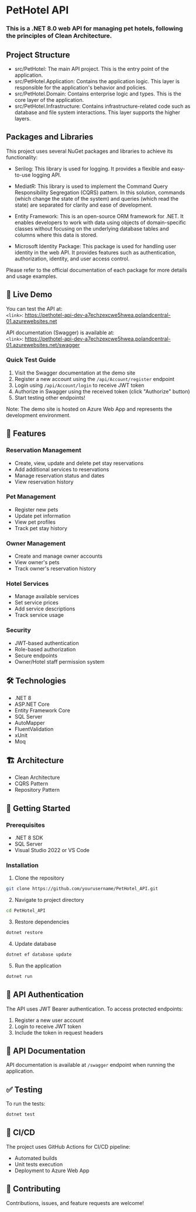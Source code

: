 # PetHotel API
### This is a .NET 8.0 web API for managing pet hotels, following the principles of Clean Architecture.

## Project Structure
- src/PetHotel: The main API project. This is the entry point of the application.
- src/PetHotel.Application: Contains the application logic. This layer is responsible for the application's behavior and policies.
- src/PetHotel.Domain: Contains enterprise logic and types. This is the core layer of the application.
- src/PetHotel.Infrastructure: Contains infrastructure-related code such as database and file system interactions. This layer supports the higher layers.

## Packages and Libraries
This project uses several NuGet packages and libraries to achieve its functionality:

- Serilog: This library is used for logging. It provides a flexible and easy-to-use logging API.

- MediatR: This library is used to implement the Command Query Responsibility Segregation (CQRS) pattern. In this solution, commands (which change the state of the system) and queries (which read the state) are separated for clarity and ease of development.

- Entity Framework: This is an open-source ORM framework for .NET. It enables developers to work with data using objects of domain-specific classes without focusing on the underlying database tables and columns where this data is stored.

- Microsoft Identity Package: This package is used for handling user identity in the web API. It provides features such as authentication, authorization, identity, and user access control.

Please refer to the official documentation of each package for more details and usage examples.

## 🌟 Live Demo
You can test the API at:
</br>
`<link>`: https://pethotel-api-dev-a7echzexcwe5hwea.polandcentral-01.azurewebsites.net

API documentation (Swagger) is available at:
</br>
`<link>`: https://pethotel-api-dev-a7echzexcwe5hwea.polandcentral-01.azurewebsites.net/swagger

### Quick Test Guide
1. Visit the Swagger documentation at the demo site
2. Register a new account using the `/api/Account/register` endpoint
3. Login using `/api/Account/login` to receive JWT token
4. Authorize in Swagger using the received token (click "Authorize" button)
5. Start testing other endpoints!

Note: The demo site is hosted on Azure Web App and represents the development environment.


## 🌟 Features

### Reservation Management
- Create, view, update and delete pet stay reservations
- Add additional services to reservations
- Manage reservation status and dates
- View reservation history

### Pet Management
- Register new pets
- Update pet information
- View pet profiles
- Track pet stay history

### Owner Management
- Create and manage owner accounts
- View owner's pets
- Track owner's reservation history

### Hotel Services
- Manage available services
- Set service prices
- Add service descriptions
- Track service usage

### Security
- JWT-based authentication
- Role-based authorization
- Secure endpoints
- Owner/Hotel staff permission system

## 🛠️ Technologies

- .NET 8
- ASP.NET Core
- Entity Framework Core
- SQL Server
- AutoMapper
- FluentValidation
- xUnit
- Moq

## 🏗️ Architecture

- Clean Architecture
- CQRS Pattern
- Repository Pattern

## 🚀 Getting Started

### Prerequisites
- .NET 8 SDK
- SQL Server
- Visual Studio 2022 or VS Code

### Installation
1. Clone the repository
```bash
git clone https://github.com/yourusername/PetHotel_API.git
```

2. Navigate to project directory
```bash
cd PetHotel_API
```

3. Restore dependencies
```bash
dotnet restore
```

4. Update database
```bash
dotnet ef database update
```

5. Run the application
```bash
dotnet run
```

## 🔑 API Authentication

The API uses JWT Bearer authentication. To access protected endpoints:
1. Register a new user account
2. Login to receive JWT token
3. Include the token in request headers

## 📝 API Documentation

API documentation is available at `/swagger` endpoint when running the application.

## ✅ Testing

To run the tests:
```bash
dotnet test
```

## 🔄 CI/CD

The project uses GitHub Actions for CI/CD pipeline:
- Automated builds
- Unit tests execution
- Deployment to Azure Web App

## 🤝 Contributing

Contributions, issues, and feature requests are welcome!

